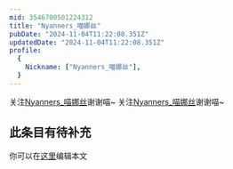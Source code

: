 ```yaml
---
mid: 3546700501224312
title: "Nyanners_喵娜丝"
pubDate: "2024-11-04T11:22:08.351Z"
updatedDate: "2024-11-04T11:22:08.351Z"
profile:
  {
    Nickname: ["Nyanners_喵娜丝"],
  }
---
```


关注[Nyanners_喵娜丝](https://space.bilibili.com/3546700501224312)谢谢喵~ 关注[Nyanners_喵娜丝](https://space.bilibili.com/3546700501224312)谢谢喵~

## 此条目有待补充
你可以在[这里](https://github.com/Yuhanawa/VTuber.ICU/edit/master/src/content/v/Nyanners_喵娜丝/index.md)编辑本文
